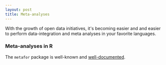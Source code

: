 ```yaml
---
layout: post
title: Meta-analyses
---
```


With the growth of open data initiatives, it's becoming easier and and easier to perform data-integration and meta analyses in your favorite languages. 

### Meta-analyses in R

The `metafor` package is well-known and [well-documented](http://www.metafor-project.org/doku.php/help).
